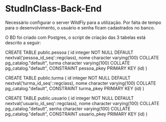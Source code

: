 # StudInClass-Back-End
Necessário configurar o server WildFly para a utilização.
Por falta de tempo para o desenvolvimento, o usuário e senha ficam cadastrados no banco.

O BD foi criado com Postgres, o script de criação das 3 tabelas está descrito a seguir:

CREATE TABLE public.pessoa
(
    id integer NOT NULL DEFAULT nextval('pessoa_id_seq'::regclass),
    nome character varying(100) COLLATE pg_catalog."default",
    turma character varying(100) COLLATE pg_catalog."default",
    CONSTRAINT pessoa_pkey PRIMARY KEY (id)
)

CREATE TABLE public.turma
(
    id integer NOT NULL DEFAULT nextval('turma_id_seq'::regclass),
    nome character varying(100) COLLATE pg_catalog."default",
    CONSTRAINT turma_pkey PRIMARY KEY (id)
)

CREATE TABLE public.usuario
(
    id integer NOT NULL DEFAULT nextval('usuario_id_seq'::regclass),
    nome character varying(100) COLLATE pg_catalog."default",
    senha character varying(100) COLLATE pg_catalog."default",
    CONSTRAINT usuario_pkey PRIMARY KEY (id)
)
